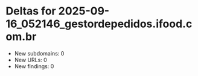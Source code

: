 # Deltas for 2025-09-16_052146_gestordepedidos.ifood.com.br
- New subdomains: 0
- New URLs: 0
- New findings: 0
